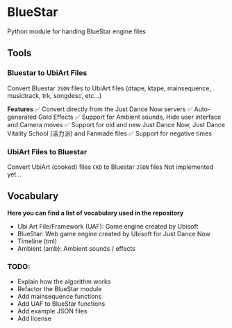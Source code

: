 # BlueStar
Python module for handing BlueStar engine files

## Tools
### Bluestar to UbiArt Files
Convert Bluestar `JSON` files to UbiArt files (dtape, ktape, mainsequence, musictrack, trk, songdesc, etc...)

**Features**
✅  Convert directly from the Just Dance Now servers
✅  Auto-generated Gold Effects
✅  Support for Ambient sounds, Hide user interface and Camera moves
✅  Support for old and new Just Dance Now, Just Dance Vitality School (活力派) and Fanmade files
✅  Support for negative times

### UbiArt Files to Bluestar
Convert UbiArt (cooked) files `CKD` to Bluestar `JSON` files
Not implemented yet...
## Vocabulary
**Here you can find a list of vocabulary used in the repository**
* Ubi Art File/Framework (UAF): Game engine created by Ubisoft
* BlueStar: Web game engine created by Ubisoft for Just Dance Now
* Timeline (tml)
* Ambient (amb): Ambient sounds / effects
### TODO: 
- Explain how the algorithm works
- Refactor the BlueStar module
- Add mainsequence functions
- Add UAF to BlueStar functions
- Add example JSON files
- Add license
